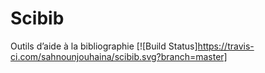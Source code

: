 # Scibib
Outils d’aide à la bibliographie
[![Build Status]https://travis-ci.com/sahnounjouhaina/scibib.svg?branch=master]


